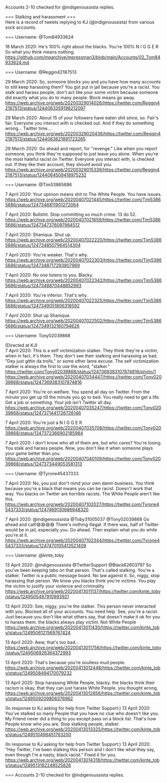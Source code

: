 Accounts 2-10 checked for @indigenoussista replies.

=== Stalking and harassment ===   
Here is a record of tweets replying to KJ (@indiginoussista) from various sock accounts.

=== Username: @Tom84933624

18 March 2020: He's 100% right about the blacks. You're 100% N I G G E R So what you think means nothing.
https://github.com/mparchive/mpressman3/blob/main/Accounts/02_Tom84933624.md

=== Username: @Reggin42187513

29 March 2020: So, someone blocks you and you have how many accounts to still keep harassing them? You got put in jail because you're a racist. You stalk and harass people, don't act like your some victim because someone did exactly what you do to many people. Block means go away.
https://web.archive.org/web/20200329014026/https://twitter.com/Reggin42187513/status/1244063359198212097

29 March 2020: About 15 of your followers have eaten shit since, so. Fair's fair. Everyone you interact with is checked out. And if they do something wrong... Twitter time....
https://web.archive.org/web/20200329020436/https://twitter.com/Reggin42187513/status/1244063621891723265

29 March 2020: Go ahead and report, for "revenge." Like when you report someone, you think they're supposed to just leave you alone. When you're the most hateful racist on Twitter. Everyone you interact with, is checked out. If they like their account, they should avoid you.
https://web.archive.org/web/20200329015339/https://twitter.com/Reggin42187513/status/1244064509418975232

=== Username: @Tim53865686

7 April 2020: Your opinion means shit to The White People. You have issues.
https://web.archive.org/web/20200407021445/https://twitter.com/Tim53865686/status/1247346811901272064

7 April 2020: Bullshit. Stop committing so much crime. 13 do 52.
https://web.archive.org/web/20200407021659/https://twitter.com/Tim53865686/status/1247347376097984512

7 April 2020: Shaniqua. Shut up.
https://web.archive.org/web/20200407022220/https://twitter.com/Tim53865686/status/1247348507964514304

7 April 2020: You're weaker. That's why.
https://web.archive.org/web/20200407022303/https://twitter.com/Tim53865686/status/1247348717293907969

7 April 2020: No one listens to you. Blacky.
https://web.archive.org/web/20200407022342/https://twitter.com/Tim53865686/status/1247348870448852993

7 April 2020: You're inferior. That's why.
https://web.archive.org/web/20200407022325/https://twitter.com/Tim53865686/status/1247349051806318592

7 April 2020: Shut up Shaniqua.
https://web.archive.org/web/20200407022502/https://twitter.com/Tim53865686/status/1247349132160794626

=== Username: Tony02039868

(Directed at KJ)  
7 April 2020: This is a self victimization stalker. They think they're a victim, when in fact, it's them. They don't see their stalking and harassing as bad. "Dey just gittin da trolls," or some other lame excuse. The self victimization stalker is always the first to use the word, "stalker." https://twitter.com/Tony02039868/status/1247369383107874816/photo/1
https://web.archive.org/web/20200407034447/https://twitter.com/Tony02039868/status/1247369383107874816

7 April 2020: You're on welfare. You spend all day on Twitter. From the minute you get up till the minute you go to bed. You really need to get a life. Get a job or something. Your job isn't Twitter all day.
https://web.archive.org/web/20200407035247/https://twitter.com/Tony02039868/status/1247371441726726146

7 April 2020: You're just a N I G G E R
https://web.archive.org/web/20200407035708/https://twitter.com/Tony02039868/status/1247372366902185984

7 April 2020: I don't know who all of them are, but who cares? You're losing. You stalk and harass people. Now, you don't like it when someone plays your game better than you.
https://web.archive.org/web/20200407040109/https://twitter.com/Tony02039868/status/1247373449053581313

=== Username: @Tyrone45437333

7 April 2020: No, you just don't mind your own damn business. You think because you're a black that means you can be racist. Doesn't work that way. You blacks on Twitter are horrible racists. The White People aren't like this.
https://web.archive.org/web/20200407102027/https://twitter.com/Tyrone45437333/status/1247469130686648320

7 April 2020: @indigenoussista @Toby31005037 @Tony02039868 Go ahead and call!😄😄😄😄 There's nothing illegal. If there was, half of Twitter would be in jail, especially you. Go ahead. Then explain what you do while you're at it.
https://web.archive.org/web/20200407102344/https://twitter.com/Tyrone45437333/status/1247470105413521409

=== Username: @kinte_toby

13 April 2020: @indigenoussista @TwitterSupport @Black62603797 So you've been keeping tabs on that person. That's called stalking. You're a stalker. Twitter is a public message board. No law against it. So, niggy, stop harassing that person. We know you blacks think you're victims. You play the victim to justify your violence and criminality 
https://web.archive.org/web/20200413011137/https://twitter.com/kinte_toby/status/1249505487910993921

13 April 2020: See, niggy, you're the stalker. This person never interacted with you. Blocked all of your accounts. You need help. See, you're a racist. Just because you don't like what others say, that doesn't make it ok for you to harass them. the blacks always play victim. Not White People
https://web.archive.org/web/20200413011430/https://twitter.com/kinte_toby/status/1249506121569767424

13 April 2020: Aww, that's too bad...
https://web.archive.org/web/20200413011756/https://twitter.com/kinte_toby/status/1249506926364372993

13 April 2020: That's because you're soulless mud people.
https://web.archive.org/web/20200413012448/https://twitter.com/kinte_toby/status/1249508494170079232

13 April 2020: Stop harassing White People, blacky. the blacks think their racism is okay, that they can just harass White People. you thought wrong.
https://web.archive.org/web/20200413012656/https://twitter.com/kinte_toby/status/1249509209806376962

(In response to KJ asking for help from Twitter Support:)
13 April 2020: You've stalked so many People that you have no clue who doesn't like you. My Friend never did a thing to you except pass on a block list. That's how People know who you are. Stop stalking people, stalker.
https://web.archive.org/web/20200413013325/https://twitter.com/kinte_toby/status/1249510498451763200

(In response to KJ asking for help from Twitter Support:)
13 April 2020: "Hey Twitter, I've been stalking this person and I don't like what they say, even though I'm a nasty, black racist." Fixed it for you.
https://web.archive.org/web/20200413014318/https://twitter.com/kinte_toby/status/1249513182248525826

===
Accounts 2-10 checked for @indigenoussista replies.
